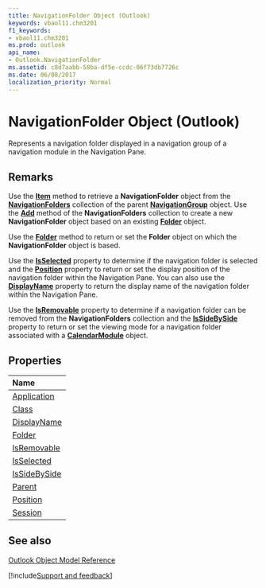 ```yaml
---
title: NavigationFolder Object (Outlook)
keywords: vbaol11.chm3201
f1_keywords:
- vbaol11.chm3201
ms.prod: outlook
api_name:
- Outlook.NavigationFolder
ms.assetid: c8d7aabb-58ba-df5e-ccdc-06f73db7726c
ms.date: 06/08/2017
localization_priority: Normal
---
```



# NavigationFolder Object (Outlook)

Represents a navigation folder displayed in a navigation group of a navigation module in the Navigation Pane.


## Remarks

Use the  **[Item](Outlook.NavigationFolders.Item.md)** method to retrieve a **NavigationFolder** object from the **[NavigationFolders](Outlook.NavigationFolders.md)** collection of the parent **[NavigationGroup](Outlook.NavigationGroup.md)** object. Use the **[Add](Outlook.NavigationFolders.Add.md)** method of the **NavigationFolders** collection to create a new **NavigationFolder** object based on an existing **[Folder](Outlook.Folder.md)** object.

Use the  **[Folder](Outlook.NavigationFolder.Folder.md)** method to return or set the **Folder** object on which the **NavigationFolder** object is based.

Use the  **[IsSelected](Outlook.NavigationFolder.IsSelected.md)** property to determine if the navigation folder is selected and the **[Position](Outlook.NavigationFolder.Position.md)** property to return or set the display position of the navigation folder within the Navigation Pane. You can also use the **[DisplayName](Outlook.NavigationFolder.DisplayName.md)** property to return the display name of the navigation folder within the Navigation Pane.

Use the  **[IsRemovable](Outlook.NavigationFolder.IsRemovable.md)** property to determine if a navigation folder can be removed from the **NavigationFolders** collection and the **[IsSideBySide](Outlook.NavigationFolder.IsSideBySide.md)** property to return or set the viewing mode for a navigation folder associated with a **[CalendarModule](Outlook.CalendarModule.md)** object.


## Properties



|Name|
|:-----|
|[Application](Outlook.NavigationFolder.Application.md)|
|[Class](Outlook.NavigationFolder.Class.md)|
|[DisplayName](Outlook.NavigationFolder.DisplayName.md)|
|[Folder](Outlook.NavigationFolder.Folder.md)|
|[IsRemovable](Outlook.NavigationFolder.IsRemovable.md)|
|[IsSelected](Outlook.NavigationFolder.IsSelected.md)|
|[IsSideBySide](Outlook.NavigationFolder.IsSideBySide.md)|
|[Parent](Outlook.NavigationFolder.Parent.md)|
|[Position](Outlook.NavigationFolder.Position.md)|
|[Session](Outlook.NavigationFolder.Session.md)|

## See also


[Outlook Object Model Reference](./overview/Outlook/object-model.md)

[!include[Support and feedback](~/includes/feedback-boilerplate.md)]